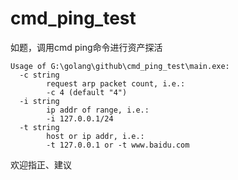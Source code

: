 # cmd_ping_test

如题，调用cmd ping命令进行资产探活
```
Usage of G:\golang\github\cmd_ping_test\main.exe:
  -c string
        request arp packet count, i.e.:
        -c 4 (default "4")
  -i string
        ip addr of range, i.e.:
        -i 127.0.0.1/24
  -t string
        host or ip addr, i.e.:
        -t 127.0.0.1 or -t www.baidu.com
```
欢迎指正、建议
